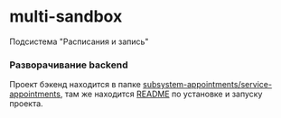 # multi-sandbox

Подсистема "Расписания и запись"

### Разворачивание backend
Проект бэкенд находится в папке [subsystem-appointments/service-appointments](./subsystem-appointments/service-appointments),
там же находится [README](./subsystem-appointments/service-appointments/README.md) по установке и запуску проекта.